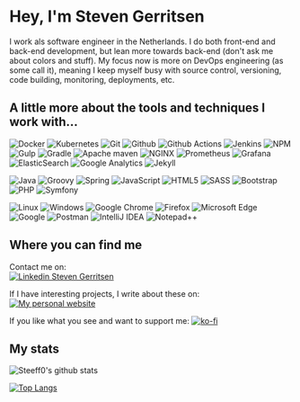 # Hey, I'm Steven Gerritsen
I work als software engineer in the Netherlands. I do both front-end and back-end development, but lean more towards back-end (don't ask me about colors and stuff). My focus now is more on DevOps engineering (as some call it), meaning I keep myself busy with source control, versioning, code building, monitoring, deployments, etc.

## A little more about the tools and techniques I work with...
![Docker](https://img.shields.io/static/v1?style=flat&logo=docker&label=&message=Docker&logoColor=fff&labelColor=111&color=green)
![Kubernetes](https://img.shields.io/static/v1?style=flat&logo=kubernetes&label=&message=Kubernetes&logoColor=fff&labelColor=111&color=green)
![Git](https://img.shields.io/static/v1?style=flat&logo=git&label=&message=GIT&logoColor=fff&labelColor=111&color=green)
![Github](https://img.shields.io/static/v1?style=flat&logo=github&label=&message=Github&logoColor=fff&labelColor=111&color=green)
![Github Actions](https://img.shields.io/static/v1?style=flat&logo=github-actions&label=&message=Github%20Actions&logoColor=fff&labelColor=111&color=green)
![Jenkins](https://img.shields.io/static/v1?style=flat&logo=Jenkins&label=&message=Jenkins&logoColor=fff&labelColor=111&color=green)
![NPM](https://img.shields.io/static/v1?style=flat&logo=NPM&label=&message=NPM&logoColor=fff&labelColor=111&color=green)
![Gulp](https://img.shields.io/static/v1?style=flat&logo=gulp&label=&message=Gulp&logoColor=fff&labelColor=111&color=green)
![Gradle](https://img.shields.io/static/v1?style=flat&logo=Gradle&label=&message=Gradle&logoColor=fff&labelColor=111&color=green)
![Apache maven](https://img.shields.io/static/v1?style=flat&logo=apache-maven&label=&message=Apache%20maven&logoColor=fff&labelColor=111&color=green)
![NGINX](https://img.shields.io/static/v1?style=flat&logo=nginx&label=&message=NGINX&logoColor=fff&labelColor=111&color=green)
![Prometheus](https://img.shields.io/static/v1?style=flat&logo=prometheus&label=&message=Prometheus&logoColor=fff&labelColor=111&color=green)
![Grafana](https://img.shields.io/static/v1?style=flat&logo=grafana&label=&message=Grafana&logoColor=fff&labelColor=111&color=green)
![ElasticSearch](https://img.shields.io/static/v1?style=flat&logo=elasticsearch&label=&message=ElasticSearch&logoColor=fff&labelColor=111&color=green)
![Google Analytics](https://img.shields.io/static/v1?style=flat&logo=google-analytics&label=&message=Google%20Analytics&logoColor=fff&labelColor=111&color=green)
![Jekyll](https://img.shields.io/static/v1?style=flat&logo=Jekyll&label=&message=Jekyll&logoColor=fff&labelColor=111&color=green)

![Java](https://img.shields.io/static/v1?style=flat&logo=java&label=&message=Java&logoColor=fff&labelColor=111&color=blue)
![Groovy](https://img.shields.io/static/v1?style=flat&logo=groovy&label=&message=Groovy&logoColor=fff&labelColor=111&color=blue)
![Spring](https://img.shields.io/static/v1?style=flat&logo=Spring&label=&message=Spring&logoColor=fff&labelColor=111&color=blue)
![JavaScript](https://img.shields.io/static/v1?style=flat&logo=javaScript&label=&message=JavaScript&logoColor=fff&labelColor=111&color=blue)
![HTML5](https://img.shields.io/static/v1?style=flat&logo=html5&label=&message=HTML5&logoColor=fff&labelColor=111&color=blue)
![SASS](https://img.shields.io/static/v1?style=flat&logo=sass&label=&message=SASS&logoColor=fff&labelColor=111&color=blue)
![Bootstrap](https://img.shields.io/static/v1?style=flat&logo=bootstrap&label=&message=Bootstrap&logoColor=fff&labelColor=111&color=blue)
![PHP](https://img.shields.io/static/v1?style=flat&logo=php&label=&message=PHP&logoColor=fff&labelColor=111&color=blue)
![Symfony](https://img.shields.io/static/v1?style=flat&logo=Symfony&label=&message=Symfony&logoColor=fff&labelColor=111&color=blue)

![Linux](https://img.shields.io/static/v1?style=flat&logo=linux&label=&message=Linux&logoColor=fff&labelColor=111&color=orange)
![Windows](https://img.shields.io/static/v1?style=flat&logo=Windows&label=&message=Windows&logoColor=fff&labelColor=111&color=orange)
![Google Chrome](https://img.shields.io/static/v1?style=flat&logo=google-chrome&label=&message=Google%20chrome&logoColor=fff&labelColor=111&color=orange)
![Firefox](https://img.shields.io/static/v1?style=flat&logo=Firefox&label=&message=Firefox&logoColor=fff&labelColor=111&color=orange)
![Microsoft Edge](https://img.shields.io/static/v1?style=flat&logo=microsoft-Edge&label=&message=Microsoft%20Edge&logoColor=fff&labelColor=111&color=orange)
![Google](https://img.shields.io/static/v1?style=flat&logo=Google&label=&message=Google&logoColor=fff&labelColor=111&color=orange)
![Postman](https://img.shields.io/static/v1?style=flat&logo=Postman&label=&message=Postman&logoColor=fff&labelColor=111&color=orange)
![IntelliJ IDEA](https://img.shields.io/static/v1?style=flat&logo=intellij-idea&label=&message=IntelliJ&logoColor=fff&labelColor=111&color=orange)
![Notepad++](https://img.shields.io/static/v1?style=flat&logo=Notepad%2B%2B&label=&message=Notepad%2B%2B&logoColor=fff&labelColor=111&color=orange)

## Where you can find me
Contact me on:  
[![Linkedin Steven Gerritsen](https://img.shields.io/static/v1?style=flat&logo=linkedin&label=&message=Linkedin&logoColor=fff&labelColor=111&color=390931)](https://www.linkedin.com/in/stevengerritsen/)

If I have interesting projects, I write about these on:   
[![My personal website](https://img.shields.io/static/v1?style=flat&label=My%20site&message=https%3A%2F%2Fsteeff0.github.io%2F&labelColor=111&color=390931)](https://steeff0.github.io/)

If you like what you see and want to support me:
[![ko-fi](https://ko-fi.com/img/githubbutton_sm.svg)](https://ko-fi.com/U7U647LPC)

## My stats

![Steeff0's github stats](https://github-readme-stats.vercel.app/api?username=Steeff0&include_all_commits=true&count_private=true)

[![Top Langs](https://github-readme-stats.vercel.app/api/top-langs/?username=Steeff0&layout=compact&count_private=true&include_all_commits=true&langs_count=5&exclude_repo=steeff0.github.io)](https://github.com/Steeff0)
